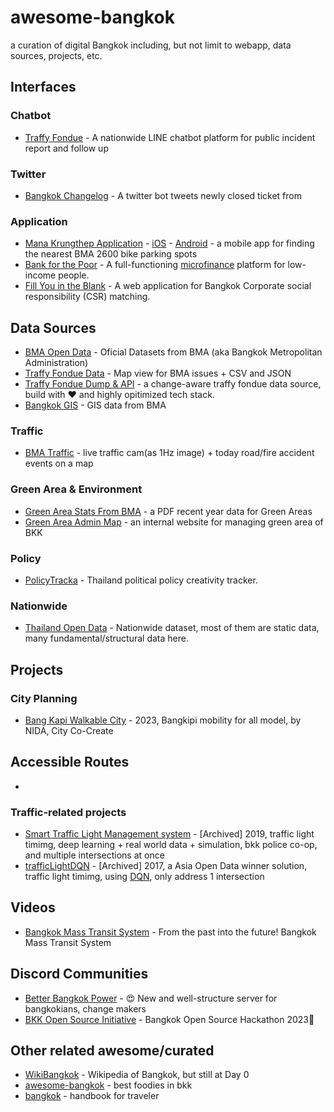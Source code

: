 # awesome-bangkok
a curation of digital Bangkok including, but not limit to webapp, data sources, projects, etc. 

## Interfaces
### Chatbot
- [Traffy Fondue](https://www.traffy.in.th/) - A nationwide LINE chatbot platform for public incident report and follow up

### Twitter
- [Bangkok Changelog](https://twitter.com/bkkchangelog) - A twitter bot tweets newly closed ticket from 

### Application
- [Mana Krungthep Application](https://apps.apple.com/th/app/mana-krungthep/id1510767765) - [iOS](https://apps.apple.com/th/app/mana-krungthep/id1510767765) - [Android](https://play.google.com/store/apps/details?id=com.touch.trafficreporter&hl=en&gl=US&pli=1) - a mobile app for finding the nearest BMA 2600 bike parking spots
- [Bank for the Poor](https://github.com/pleaseworkibegyou/bankForThePoor) - A full-functioning [microfinance](https://en.wikipedia.org/wiki/Microfinance) platform for low-income people.
- [Fill You in the Blank](https://fill-you-in-the-blank.vercel.app/) - A web application for Bangkok Corporate social responsibility (CSR) matching.

## Data Sources

- [BMA Open Data](https://data.bangkok.go.th) - Oficial Datasets from BMA (aka Bangkok Metropolitan Administration)
- [Traffy Fondue Data](https://share.traffy.in.th/teamchadchart) - Map view for BMA issues + CSV and JSON 
- [Traffy Fondue Dump & API](https://github.com/creatorsgarten/bkkchangelog) - a change-aware traffy fondue data source, build with ❤️ and highly opitimized tech stack.
- [Bangkok GIS](http://www.bangkokgis.com/modules.php?m=download_shapefile) - GIS data from BMA

### Traffic
- [BMA Traffic](http://www.bmatraffic.com/index.aspx) - live traffic cam(as 1Hz image) + today road/fire accident events on a map

### Green Area & Environment
- [Green Area Stats From BMA](https://webportal.bangkok.go.th/environmentbma/page/sub/18906/%E0%B8%AA%E0%B8%96%E0%B8%B4%E0%B8%95%E0%B8%B4%E0%B8%81%E0%B8%B2%E0%B8%A3%E0%B9%83%E0%B8%AB%E0%B8%B1%E0%B8%9A%E0%B8%A3%E0%B8%B4%E0%B8%81%E0%B8%B2%E0%B8%A3) - a PDF recent year data for Green Areas
- [Green Area Admin Map](http://203.155.220.118/green-parks-admin/) - an internal website for managing green area of BKK

### Policy
- [PolicyTracka](https://github.com/policytracka/policytracka) - Thailand political policy creativity tracker.

### Nationwide
- [Thailand Open Data](https://data.go.th/) - Nationwide dataset, most of them are static data, many fundamental/structural data here. 

## Projects

### City Planning 
- [Bang Kapi Walkable City](https://drive.google.com/file/d/1UQjcnili9zaHorY1kZ6x4iO06wP_aFSZ/view) - 2023, Bangkipi mobility for all model, by NIDA, City Co-Create 

## Accessible Routes
- 

### Traffic-related projects
- [Smart Traffic Light Management system](https://github.com/wasdee/Smart-Traffic-Light-Management) - [Archived] 2019, traffic light timimg, deep learning + real world data + simulation, bkk police co-op, and multiple intersections at once
- [trafficLightDQN](https://github.com/wasdee/trafficLightDQN) - [Archived] 2017, a Asia Open Data winner solution, traffic light timimg, using [DQN](https://medium.com/kosate/dqn-deep-learning-%E0%B8%AA%E0%B8%B2%E0%B8%A1%E0%B8%B2%E0%B8%A3%E0%B8%96%E0%B9%80%E0%B8%A5%E0%B9%88%E0%B8%99%E0%B9%80%E0%B8%81%E0%B8%A1-atari-%E0%B9%80%E0%B8%AD%E0%B8%B2%E0%B8%8A%E0%B8%99%E0%B8%B0%E0%B8%A1%E0%B8%99%E0%B8%B8%E0%B8%A9%E0%B8%A2%E0%B9%8C-29-%E0%B9%80%E0%B8%81%E0%B8%A1-%E0%B9%82%E0%B8%94%E0%B8%A2%E0%B9%83%E0%B8%8A%E0%B9%89-model-%E0%B9%80%E0%B8%AB%E0%B8%A1%E0%B8%B7%E0%B8%AD%E0%B8%99%E0%B9%80%E0%B8%94%E0%B8%B4%E0%B8%A1%E0%B9%84%E0%B8%94%E0%B9%89%E0%B8%AD%E0%B8%A2%E0%B9%88%E0%B8%B2%E0%B8%87%E0%B9%84%E0%B8%A3-part-87477c33af96), only address 1 intersection


## Videos
- [Bangkok Mass Transit System](https://www.youtube.com/watch?v=i3sFfqq3N4Q) - From the past into the future! Bangkok Mass Transit System

## Discord Communities
- [Better Bangkok Power](https://discord.gg/HCfQcjwT) - 😍 New and well-structure server for bangkokians, change makers
- [BKK Open Source Initiative](https://discord.gg/s4jaTxgw) - Bangkok Open Source Hackathon 2023💫

## Other related awesome/curated
- [WikiBangkok](https://bangkok.source.in.th) - Wikipedia of Bangkok, but still at Day 0
- [awesome-bangkok](https://github.com/jakshi/awesome-bangkok) - best foodies in bkk
- [bangkok](https://github.com/supatake/bangkok) - handbook for traveler

